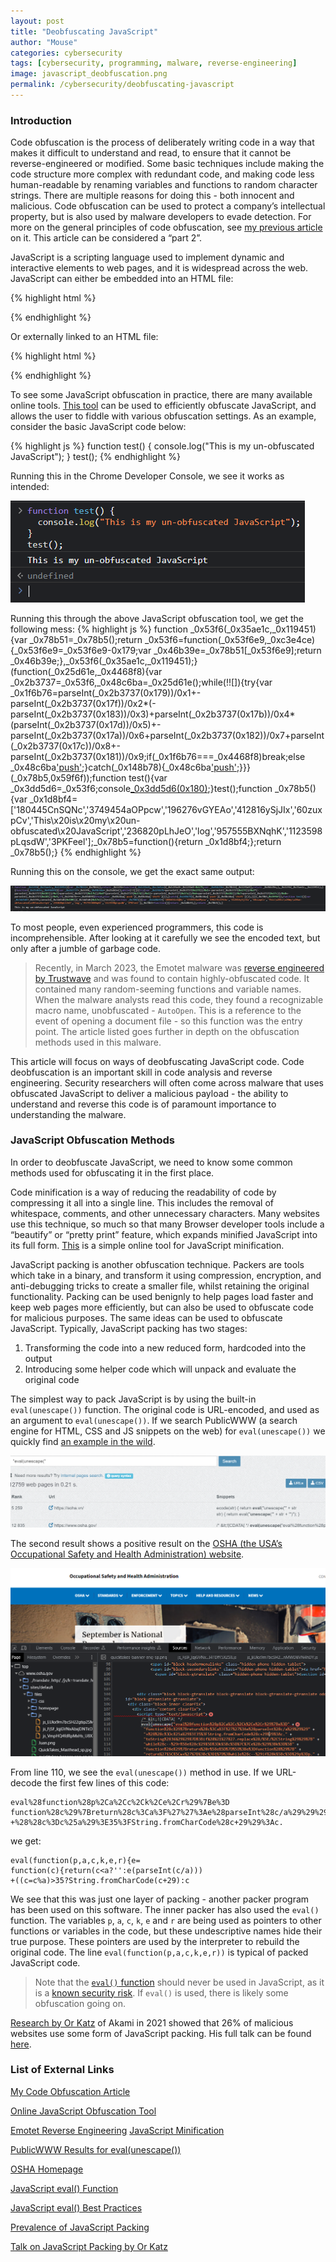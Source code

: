 ```yaml
---
layout: post
title: "Deobfuscating JavaScript"
author: "Mouse"
categories: cybersecurity
tags: [cybersecurity, programming, malware, reverse-engineering]
image: javascript_deobfuscation.png
permalink: /cybersecurity/deobfuscating-javascript
---
```

### Introduction
Code obfuscation is the process of deliberately writing code in a way that makes it difficult to understand and read, to ensure that it cannot be reverse-engineered or modified. Some basic techniques include making the code structure more complex with redundant code, and making code less human-readable by renaming variables and functions to random character strings. There are multiple reasons for doing this - both innocent and malicious. Code obfuscation can be used to protect a company’s intellectual property, but is also used by malware developers to evade detection. For more on the general principles of code obfuscation, see [my previous article](https://cybermouse.xyz/cybersecurity/code-obfuscation) on it. This article can be considered a “part 2”.

JavaScript is a scripting language used to implement dynamic and interactive elements to web pages, and it is widespread across the web. JavaScript can either be embedded into an HTML file:

{% highlight html %}
<script>
… JavaScript code …
</script>
{% endhighlight %}

Or externally linked to an HTML file:

{% highlight html %}
<script src=”myScript.js”></script>
{% endhighlight %}

To see some JavaScript obfuscation in practice, there are many available online tools. [This tool](https://obfuscator.io/) can be used to efficiently obfuscate JavaScript, and allows the user to fiddle with various obfuscation settings. As an example, consider the basic JavaScript code below:

{% highlight js %}
function test() {
console.log("This is my un-obfuscated JavaScript");
}
test();
{% endhighlight %}

Running this in the Chrome Developer Console, we see it works as intended:

![alt text](\assets\img\cybersecurity\js_deobfuscation\unobf_js.PNG)

Running this through the above JavaScript obfuscation tool, we get the following mess:
{% highlight js %}
function _0x53f6(_0x35ae1c,_0x119451){var _0x78b51=_0x78b5();return _0x53f6=function(_0x53f6e9,_0xc3e4ce){_0x53f6e9=_0x53f6e9-0x179;var _0x46b39e=_0x78b51[_0x53f6e9];return _0x46b39e;},_0x53f6(_0x35ae1c,_0x119451);}(function(_0x25d61e,_0x4468f8){var _0x2b3737=_0x53f6,_0x48c6ba=_0x25d61e();while(!![]){try{var _0x1f6b76=parseInt(_0x2b3737(0x179))/0x1+-parseInt(_0x2b3737(0x17f))/0x2*(-parseInt(_0x2b3737(0x183))/0x3)+parseInt(_0x2b3737(0x17b))/0x4*(parseInt(_0x2b3737(0x17d))/0x5)+-parseInt(_0x2b3737(0x17a))/0x6+parseInt(_0x2b3737(0x182))/0x7+parseInt(_0x2b3737(0x17c))/0x8+-parseInt(_0x2b3737(0x181))/0x9;if(_0x1f6b76===_0x4468f8)break;else _0x48c6ba['push'](_0x48c6ba['shift']());}catch(_0x148b78){_0x48c6ba['push'](_0x48c6ba['shift']());}}}(_0x78b5,0x59f6f));function test(){var _0x3dd5d6=_0x53f6;console[_0x3dd5d6(0x180)](_0x3dd5d6(0x17e));}test();function _0x78b5(){var _0x1d8bf4=['180445CnSQNc','3749454aOPpcw','196276vGYEAo','412816ySjJIx','60zuxpCv','This\x20is\x20my\x20un-obfuscated\x20JavaScript','236820pLhJeO','log','957555BXNqhK','1123598pLqsdW','3PKFeel'];_0x78b5=function(){return _0x1d8bf4;};return _0x78b5();}
{% endhighlight %}

Running this on the console, we get the exact same output:

![alt text](\assets\img\cybersecurity\js_deobfuscation\obf_js.PNG)

To most people, even experienced programmers, this code is incomprehensible. After looking at it carefully we see the encoded text, but only after a jumble of garbage code.

>Recently, in March 2023, the Emotet malware was [reverse engineered by Trustwave](https://www.trustwave.com/en-us/resources/blogs/spiderlabs-blog/deobfuscating-the-recent-emotet-epoch-4-macro/) and was found to contain highly-obfuscated code. It contained many random-seeming functions and variable names. When the malware analysts read this code, they found a recognizable macro name, unobfuscated - ```AutoOpen```. This is a reference to the event of opening a document file - so this function was the entry point. The article listed goes further in depth on the obfuscation methods used in this malware.

This article will focus on ways of deobfuscating JavaScript code. Code deobfuscation is an important skill in code analysis and reverse engineering. Security researchers will often come across malware that uses obfuscated JavaScript to deliver a malicious payload - the ability to understand and reverse this code is of paramount importance to understanding the malware.

### JavaScript Obfuscation Methods

In order to deobfuscate JavaScript, we need to know some common methods used for obfuscating it in the first place.

Code minification is a way of reducing the readability of code by compressing it all into a single line. This includes the removal of whitespace, comments, and other unnecessary characters.  Many websites use this technique, so much so that many Browser developer tools include a “beautify” or “pretty print”  feature, which expands minified JavaScript into its full form. [This](https://www.toptal.com/developers/javascript-minifier) is a simple online tool for JavaScript minification.

JavaScript packing is another obfuscation technique. Packers are tools which take in a binary, and transform it using compression, encryption, and anti-debugging tricks to create a smaller file, whilst retaining the original functionality. Packing can be used benignly to help pages load faster and keep web pages more efficiently, but can also be used to obfuscate code for malicious purposes. The same ideas can be used to obfuscate JavaScript. Typically, JavaScript packing has two stages:
1. Transforming the code into a new reduced form, hardcoded into the output
2. Introducing some helper code which will unpack and evaluate the original code

The simplest way to pack JavaScript is by using the built-in ```eval(unescape())``` function. The original code is URL-encoded, and used as an argument to ```eval(unescape())```. If we search PublicWWW (a search engine for HTML, CSS and JS snippets on the web) for ```eval(unescape())``` we quickly find [an example in the wild](https://publicwww.com/websites/%22eval%28unescape%28%22/).

![alt text](\assets\img\cybersecurity\js_deobfuscation\publicwww.PNG)

The second result shows a positive result on the [OSHA (the USA’s Occupational Safety and Health Administration) website](https://www.osha.gov/).

![alt text](\assets\img\cybersecurity\js_deobfuscation\osha.PNG)

From line 110, we see the ```eval(unescape())``` method in use. If we URL-decode the first few lines of this code:

```
eval%28function%28p%2Ca%2Cc%2Ck%2Ce%2Cr%29%7Be%3D
function%28c%29%7Breturn%28c%3Ca%3F%27%27%3Ae%28parseInt%28c/a%29%29%29
+%28%28c%3Dc%25a%29%3E35%3FString.fromCharCode%28c+29%29%3Ac.
```

we get:

```
eval(function(p,a,c,k,e,r){e=
function(c){return(c<a?'':e(parseInt(c/a)))
+((c=c%a)>35?String.fromCharCode(c+29):c
```

We see that this was just one layer of packing - another packer program has been used on this software. The inner packer has also used the ```eval()``` function. The variables ```p```, ```a```, ```c```, ```k```, ```e``` and ```r``` are being used as pointers to other functions or variables in the code, but these undescriptive names hide their true purpose. These pointers are used by the interpreter to rebuild the original code. The line ```eval(function(p,a,c,k,e,r))``` is typical of packed JavaScript code.

>Note that the [```eval()``` function](https://www.w3schools.com/jsref/jsref_eval.asp) should never be used in JavaScript, as it is a [known security risk](https://www.codiga.io/blog/javascript-eval-best-practices/). If ```eval()``` is used, there is likely some obfuscation going on.

[Research by Or Katz](https://www.darkreading.com/application-security/javascript-packing-found-in-more-than-25-of-malicious-sites) of Akami in 2021 showed that 26% of malicious websites use some form of JavaScript packing. His full talk can be found [here](https://www.youtube.com/watch?v=NYTgXB9o0Gs&ab_channel=OWASPFoundation).



### List of External Links

[My Code Obfuscation Article](https://cybermouse.xyz/cybersecurity/code-obfuscation)

[Online JavaScript Obfuscation Tool](https://obfuscator.io/)

[Emotet Reverse Engineering](https://www.trustwave.com/en-us/resources/blogs/spiderlabs-blog/deobfuscating-the-recent-emotet-epoch-4-macro/)
[JavaScript Minification](https://www.toptal.com/developers/javascript-minifier)

[PublicWWW Results for eval(unescape())](https://publicwww.com/websites/%22eval%28unescape%28%22/)

[OSHA Homepage](https://www.osha.gov/)

[JavaScript eval() Function](https://www.w3schools.com/jsref/jsref_eval.asp)

[JavaScript eval() Best Practices](https://www.codiga.io/blog/javascript-eval-best-practices/)

[Prevalence of JavaScript Packing](https://www.darkreading.com/application-security/javascript-packing-found-in-more-than-25-of-malicious-sites)

[Talk on JavaScript Packing by Or Katz](https://www.youtube.com/watch?v=NYTgXB9o0Gs&ab_channel=OWASPFoundation)
